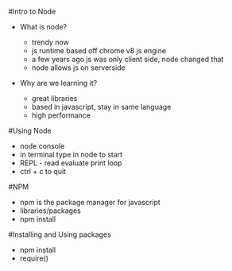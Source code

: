 #Intro to Node
* What is node?
    * trendy now
    * js runtime based off chrome v8 js engine
    * a few years ago js was only client side, node changed that
    * node allows js on serverside


* Why are we learning it?
    * great libraries
    * based in javascript, stay in same language
    * high performance

#Using Node
* node console
* in terminal type in node to start
* REPL - read evaluate print loop
* ctrl + c to quit

#NPM
* npm is the package manager for javascript
* libraries/packages
* npm install <package>

#Installing and Using packages
* npm install
* require()